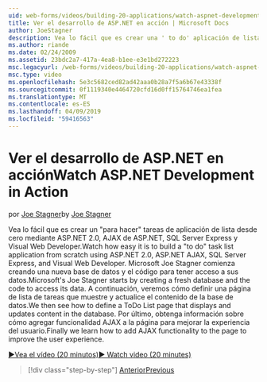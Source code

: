 ```yaml
---
uid: web-forms/videos/building-20-applications/watch-aspnet-development-in-action
title: Ver el desarrollo de ASP.NET en acción | Microsoft Docs
author: JoeStagner
description: Vea lo fácil que es crear una ' to do' aplicación de lista desde cero mediante ASP.NET 2.0, AJAX de ASP.NET, SQL Server Express y Visual Web Developer de tareas. MIC...
ms.author: riande
ms.date: 02/24/2009
ms.assetid: 23bdc2a7-417a-4ea8-b1ee-e3e1bd272223
msc.legacyurl: /web-forms/videos/building-20-applications/watch-aspnet-development-in-action
msc.type: video
ms.openlocfilehash: 5e3c5682ced82ad42aaa0b28a7f5a6b67e43338f
ms.sourcegitcommit: 0f1119340e4464720cfd16d0ff15764746ea1fea
ms.translationtype: MT
ms.contentlocale: es-ES
ms.lasthandoff: 04/09/2019
ms.locfileid: "59416563"
---
```

# <a name="watch-aspnet-development-in-action"></a><span data-ttu-id="d83ea-104">Ver el desarrollo de ASP.NET en acción</span><span class="sxs-lookup"><span data-stu-id="d83ea-104">Watch ASP.NET Development in Action</span></span>

<span data-ttu-id="d83ea-105">por [Joe Stagner](https://github.com/JoeStagner)</span><span class="sxs-lookup"><span data-stu-id="d83ea-105">by [Joe Stagner](https://github.com/JoeStagner)</span></span>

<span data-ttu-id="d83ea-106">Vea lo fácil que es crear un "para hacer" tareas de aplicación de lista desde cero mediante ASP.NET 2.0, AJAX de ASP.NET, SQL Server Express y Visual Web Developer.</span><span class="sxs-lookup"><span data-stu-id="d83ea-106">Watch how easy it is to build a "to do" task list application from scratch using ASP.NET 2.0, ASP.NET AJAX, SQL Server Express, and Visual Web Developer.</span></span> <span data-ttu-id="d83ea-107">Microsoft Joe Stagner comienza creando una nueva base de datos y el código para tener acceso a sus datos.</span><span class="sxs-lookup"><span data-stu-id="d83ea-107">Microsoft's Joe Stagner starts by creating a fresh database and the code to access its data.</span></span> <span data-ttu-id="d83ea-108">A continuación, veremos cómo definir una página de lista de tareas que muestre y actualice el contenido de la base de datos.</span><span class="sxs-lookup"><span data-stu-id="d83ea-108">We then see how to define a ToDo List page that displays and updates content in the database.</span></span> <span data-ttu-id="d83ea-109">Por último, obtenga información sobre cómo agregar funcionalidad AJAX a la página para mejorar la experiencia del usuario.</span><span class="sxs-lookup"><span data-stu-id="d83ea-109">Finally we learn how to add AJAX functionality to the page to improve the user experience.</span></span>

[<span data-ttu-id="d83ea-110">&#9654;Vea el vídeo (20 minutos)</span><span class="sxs-lookup"><span data-stu-id="d83ea-110">&#9654; Watch video (20 minutes)</span></span>](https://channel9.msdn.com/Blogs/ASP-NET-Site-Videos/watch-aspnet-development-in-action)

> [!div class="step-by-step"]
> [<span data-ttu-id="d83ea-111">Anterior</span><span class="sxs-lookup"><span data-stu-id="d83ea-111">Previous</span></span>](lesson-8-working-with-the-gridview-and-formview.md)
